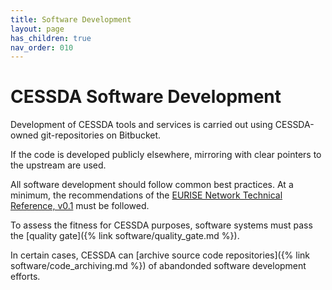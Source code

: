 ```yaml
---
title: Software Development
layout: page
has_children: true
nav_order: 010
---
```


# CESSDA Software Development

Development of CESSDA tools and services is carried out using CESSDA-owned git-repositories on Bitbucket.

If the code is developed publicly elsewhere, mirroring with clear pointers to the upstream are used.

All software development should follow common best practices.
At a minimum, the recommendations of the [EURISE Network Technical Reference, v0.1](https://technical-reference.readthedocs.io/en/v0.1/)
must be followed.

To assess the fitness for CESSDA purposes, software systems must pass the [quality gate]({% link software/quality_gate.md %}).

In certain cases, CESSDA can [archive source code repositories]({% link software/code_archiving.md %}) of abandonded software development efforts.

